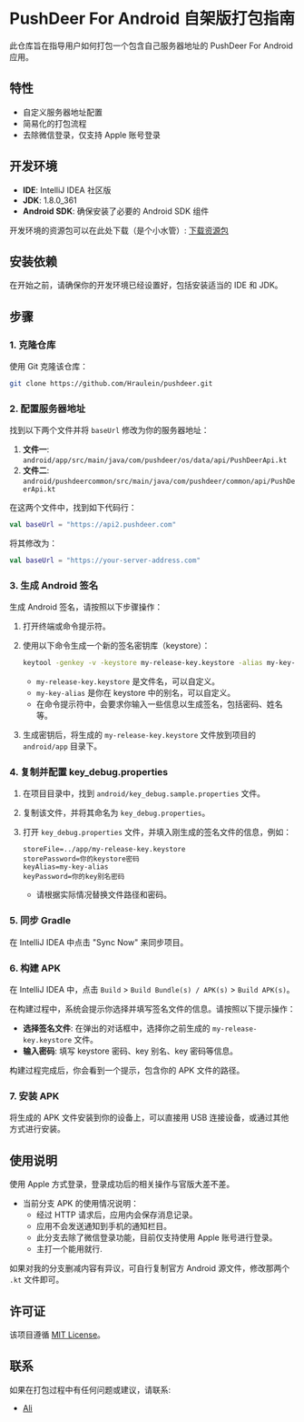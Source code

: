 # PushDeer For Android 自架版打包指南

此仓库旨在指导用户如何打包一个包含自己服务器地址的 PushDeer For Android 应用。

## 特性

- 自定义服务器地址配置
- 简易化的打包流程
- 去除微信登录，仅支持 Apple 账号登录

## 开发环境

- **IDE**: IntelliJ IDEA 社区版
- **JDK**: 1.8.0_361
- **Android SDK**: 确保安装了必要的 Android SDK 组件

开发环境的资源包可以在此处下载（是个小水管）: [下载资源包](https://alist.hraulein.com/resources/PushDeer-Android-ENV)

## 安装依赖

在开始之前，请确保你的开发环境已经设置好，包括安装适当的 IDE 和 JDK。

## 步骤

### 1. 克隆仓库

使用 Git 克隆该仓库：

```bash
git clone https://github.com/Hraulein/pushdeer.git
```

### 2. 配置服务器地址

找到以下两个文件并将 `baseUrl` 修改为你的服务器地址：

1. **文件一**: `android/app/src/main/java/com/pushdeer/os/data/api/PushDeerApi.kt`
2. **文件二**: `android/pushdeercommon/src/main/java/com/pushdeer/common/api/PushDeerApi.kt`

在这两个文件中，找到如下代码行：

```kotlin
val baseUrl = "https://api2.pushdeer.com"
```

将其修改为：

```kotlin
val baseUrl = "https://your-server-address.com"
```

### 3. 生成 Android 签名

生成 Android 签名，请按照以下步骤操作：

1. 打开终端或命令提示符。
2. 使用以下命令生成一个新的签名密钥库（keystore）：

   ```bash
   keytool -genkey -v -keystore my-release-key.keystore -alias my-key-alias -keyalg RSA -keysize 2048 -validity 10000
   ```

   - `my-release-key.keystore` 是文件名，可以自定义。
   - `my-key-alias` 是你在 keystore 中的别名，可以自定义。
   - 在命令提示符中，会要求你输入一些信息以生成签名，包括密码、姓名等。

3. 生成密钥后，将生成的 `my-release-key.keystore` 文件放到项目的 `android/app` 目录下。

### 4. 复制并配置 key_debug.properties

1. 在项目目录中，找到 `android/key_debug.sample.properties` 文件。
2. 复制该文件，并将其命名为 `key_debug.properties`。
3. 打开 `key_debug.properties` 文件，并填入刚生成的签名文件的信息，例如：

   ```
   storeFile=../app/my-release-key.keystore
   storePassword=你的keystore密码
   keyAlias=my-key-alias
   keyPassword=你的key别名密码
   ```

   - 请根据实际情况替换文件路径和密码。

### 5. 同步 Gradle

在 IntelliJ IDEA 中点击 "Sync Now" 来同步项目。

### 6. 构建 APK

在 IntelliJ IDEA 中，点击 `Build` > `Build Bundle(s) / APK(s)` > `Build APK(s)`。

在构建过程中，系统会提示你选择并填写签名文件的信息。请按照以下提示操作：

- **选择签名文件**: 在弹出的对话框中，选择你之前生成的 `my-release-key.keystore` 文件。
- **输入密码**: 填写 keystore 密码、key 别名、key 密码等信息。

构建过程完成后，你会看到一个提示，包含你的 APK 文件的路径。

### 7. 安装 APK

将生成的 APK 文件安装到你的设备上，可以直接用 USB 连接设备，或通过其他方式进行安装。

## 使用说明

使用 Apple 方式登录，登录成功后的相关操作与官版大差不差。

- 当前分支 APK 的使用情况说明：
  - 经过 HTTP 请求后，应用内会保存消息记录。
  - 应用不会发送通知到手机的通知栏目。
  - 此分支去除了微信登录功能，目前仅支持使用 Apple 账号进行登录。
  - 主打一个能用就行.
  
如果对我的分支删减内容有异议，可自行复制官方 Android 源文件，修改那两个 `.kt` 文件即可。

## 许可证

该项目遵循 [MIT License](LICENSE)。

## 联系

如果在打包过程中有任何问题或建议，请联系:

- [Ali](mailto:solitude@hraulein.com)
